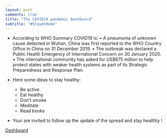 ```yaml
---
layout: post
comments: true
title: "The COVID19 pandemic Dashboard"
subtitle: "#StayAtHome"
---
```


* According to WHO Summary COVID19 is:
    • A pneumonia of unknown cause detected in Wuhan, China was first reported to the WHO Country Office in China on 31 December 2019.
    • The outbreak was declared a Public Health Emergency of International Concern on 30 January 2020.
    • The international community has asked for US$675 million to help protect states with weaker health systems as part of its Strategic Preparedness and Response Plan.

* Here some ideas to stay healthy:

   * Be active
   * Eat healthy 
   * Don't smoke
   * Meditate
   * Read books

* Your are invited to follow up the update of the spread and stay healthly !

[Dashboard](https://mesfind.shinyapps.io/covid19_et/)
